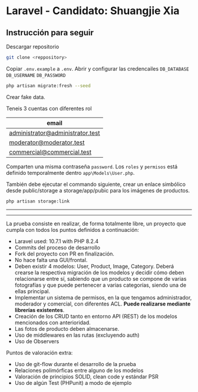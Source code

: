 # Laravel - Candidato: Shuangjie Xia

## Instrucción para seguir

Descargar repositorio

```bash
git clone <reppository>
```

Copiar `.env.example` a `.env`. 
Abrir y configurar las credencailes `DB_DATABASE` `DB_USERNAME` `DB_PASSWORD`
```bash
php artisan migrate:fresh --seed
```
Crear fake data.

Teneis 3 cuentas con diferentes rol

| email      |
| ----------- |
| administrator@administrator.test      |
| moderator@moderator.test   |
| commercial@commercial.test   |

Comparten una misma contraseña `password`. Los `roles` y `permisos` está definido temporalmente dentro `app\Models\User.php`.

También debe ejecutar el commando siguiente, crear un enlace simbólico desde public/storage a storage/app/pubic para los imágenes de productos.

```bash
php artisan storage:link
```


---------------------
---------------------

La prueba consiste en realizar, de forma totalmente libre, un proyecto que cumpla con todos los puntos definidos a continuación:

- Laravel used: 10.7.1 with PHP 8.2.4
- Commits del proceso de desarrollo
- Fork del proyecto con PR en finalización.
- No hace falta una GUI/frontal.
- Deben existir 4 modelos: User, Product, Image, Category. Deberá crearse la respectiva migración de los modelos y decidir cómo deben relacionarse entre sí, sabiendo que un producto se compone de varias fotografías y que puede pertenecer a varias categorías, siendo una de ellas principal.
- Implementar un sistema de permisos, en la que tengamos administrador, moderador y comercial, con diferentes ACL. **Puede realizarse mediante librerías existentes**.
- Creación de los CRUD tanto en entorno API (REST) de los modelos mencionados con anterioridad.
- Las fotos de producto deben almacenarse.
- Uso de middlewares en las rutas (excluyendo auth)
- Uso de Observers

Puntos de valoración extra:
- Uso de git-flow durante el desarrollo de la prueba
- Relaciones polimórficas entre alguno de los modelos
- Valoración de principios SOLID, clean code y estándar PSR
- Uso de algún Test (PHPunit) a modo de ejemplo
